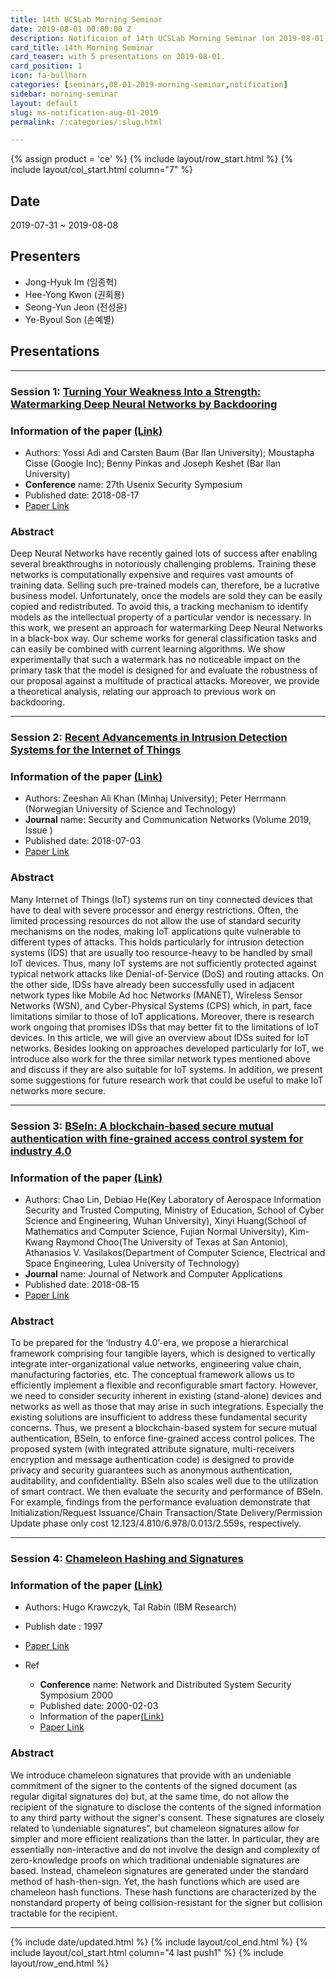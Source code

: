 ```yaml
---
title: 14th UCSLab Morning Seminar
date: 2019-08-01 00:00:00 Z
description: Notificaion of 14th UCSLab Morning Seminar (on 2019-08-01)
card_title: 14th Morning Seminar
card_teaser: with 5 presentations on 2019-08-01.
card_position: 1
icon: fa-bullhorn
categories: [seminars,08-01-2019-morning-seminar,notification]
sidebar: morning-seminar
layout: default
slug: ms-notification-aug-01-2019
permalink: /:categories/:slug.html

---
```


{% assign product = 'ce' %}
{% include layout/row_start.html %}
{% include layout/col_start.html column="7" %}

## Date
2019-07-31 ~ 2019-08-08

## Presenters
+ Jong-Hyuk Im (임종혁)
+ Hee-Yong Kwon (권희용)
+ Seong-Yun Jeon (전성윤)
+ Ye-Byoul Son (손예별)

## Presentations

---

### Session 1: [Turning Your Weakness Into a Strength: Watermarking Deep Neural Networks by Backdooring](https://inhaucs.github.io/seminars/07-18-2019-morning-seminar/presentation/ms-presentation-jh-july-18-2019.html)

### Information of the paper [(Link)](https://www.usenix.org/conference/usenixsecurity18/presentation/adi)

- Authors: Yossi Adi and Carsten Baum (Bar Ilan University); Moustapha Cisse (Google Inc); Benny Pinkas and Joseph Keshet (Bar Ilan University)
- **Conference** name: 27th Usenix Security Symposium
- Published date: 2018-08-17
- [Paper Link](https://www.usenix.org/system/files/conference/usenixsecurity18/sec18-adi.pdf)


### Abstract
Deep Neural Networks have recently gained lots of success after enabling several breakthroughs in notoriously challenging problems. Training these networks is computationally expensive and requires vast amounts of training data. Selling such pre-trained models can, therefore, be a lucrative business model. Unfortunately, once the models are sold they can be easily copied and redistributed. To avoid this, a tracking mechanism to identify models as the intellectual property of a particular vendor is necessary. In this work, we present an approach for watermarking Deep Neural Networks in a black-box way. Our scheme works for general classification tasks and can easily be combined with current learning algorithms. We show experimentally that such a watermark has no noticeable impact on the primary task that the model is designed for and evaluate the robustness of our proposal against a multitude of practical attacks. Moreover, we provide a theoretical analysis, relating our approach to previous work on backdooring.

---


### Session 2: [Recent Advancements in Intrusion Detection Systems for the Internet of Things](https://inhaucs.github.io/seminars/08-01-2019-morning-seminar/presentation/ms-presentation-hy-aug-01-2019.html)

### Information of the paper [(Link)](https://www.hindawi.com/journals/scn/2019/4301409/abs/)
+ Authors: Zeeshan Ali Khan (Minhaj University); Peter Herrmann (Norwegian University of Science and Technology)
+ **Journal** name: Security and Communication Networks (Volume 2019, Issue )
+ Published date: 2018-07-03
+ [Paper Link](https://www.hindawi.com/journals/scn/2019/4301409/abs/)


### Abstract
Many Internet of Things (IoT) systems run on tiny connected devices that have to deal with severe processor and energy restrictions. Often, the limited processing resources do not allow the use of standard security mechanisms on the nodes, making IoT applications quite vulnerable to different types of attacks. This holds particularly for intrusion detection systems (IDS) that are usually too resource-heavy to be handled by small IoT devices. Thus, many IoT systems are not sufficiently protected against typical network attacks like Denial-of-Service (DoS) and routing attacks. On the other side, IDSs have already been successfully used in adjacent network types like Mobile Ad hoc Networks (MANET), Wireless Sensor Networks (WSN), and Cyber-Physical Systems (CPS) which, in part, face limitations similar to those of IoT applications. Moreover, there is research work ongoing that promises IDSs that may better fit to the limitations of IoT devices. In this article, we will give an overview about IDSs suited for IoT networks. Besides looking on approaches developed particularly for IoT, we introduce also work for the three similar network types mentioned above and discuss if they are also suitable for IoT systems. In addition, we present some suggestions for future research work that could be useful to make IoT networks more secure.

---

### Session 3: [BSeIn: A blockchain-based secure mutual authentication with fine-grained access control system for industry 4.0](https://inhaucs.github.io/seminars/08-01-2019-morning-seminar/presentation/ms-presentation-hy-aug-01-2019.html)

### Information of the paper [(Link)](https://www.sciencedirect.com/science/article/pii/S1084804518301619)

- Authors: Chao Lin, Debiao He(Key Laboratory of Aerospace Information Security and Trusted Computing, Ministry of Education, School of Cyber Science and Engineering, Wuhan University), Xinyi Huang(School of Mathematics and Computer Science, Fujian Normal University), Kim-Kwang Raymond Choo(The University of Texas at San Antonio), Athanasios V. Vasilakos(Department of Computer Science, Electrical and Space Engineering, Lulea University of Technology)
- **Journal** name: Journal of Network and Computer Applications
- Published date: 2018-08-15
- [Paper Link](https://www.sciencedirect.com/science/article/pii/S1084804518301619)

### Abstract

To be prepared for the ‘Industry 4.0’-era, we propose a hierarchical framework comprising four tangible layers, which is designed to vertically integrate inter-organizational value networks, engineering value chain, manufacturing factories, etc. The conceptual framework allows us to efficiently implement a flexible and reconfigurable smart factory. However, we need to consider security inherent in existing (stand-alone) devices and networks as well as those that may arise in such integrations. Especially the existing solutions are insufficient to address these fundamental security concerns. Thus, we present a blockchain-based system for secure mutual authentication, BSeIn, to enforce fine-grained access control polices. The proposed system (with integrated attribute signature, multi-receivers encryption and message authentication code) is designed to provide privacy and security guarantees such as anonymous authentication, auditability, and confidentiality. BSeIn also scales well due to the utilization of smart contract. We then evaluate the security and performance of BSeIn. For example, findings from the performance evaluation demonstrate that Initialization/Request Issuance/Chain Transaction/State Delivery/Permission Update phase only cost 12.123/4.810/6.978/0.013/2.559s, respectively.

------
### Session 4: [Chameleon Hashing and Signatures](https://inhaucs.github.io/seminars/07-18-2019-morning-seminar/presentation/ms-presentation-yb-july-18-2019.html)

### Information of the paper [(Link)](https://pdfs.semanticscholar.org/1c29/4428c76ba7d1d0bb5e1d1bc931138c092453.pdf)

- Authors: Hugo Krawczyk, Tal Rabin (IBM Research)
- Publish date : 1997
- [Paper Link](https://pdfs.semanticscholar.org/1c29/4428c76ba7d1d0bb5e1d1bc931138c092453.pdf)

- Ref
  - **Conference** name: Network and Distributed System Security Symposium 2000
  - Published date: 2000-02-03
  - Information of the paper[(Link)](https://www.ndss-symposium.org/ndss2000/chameleon-signatures/)
  - [Paper Link](https://www.ndss-symposium.org/wp-content/uploads/2017/09/Chameleon-Signatures-paper-Hugo-Krawczyk.pdf)

### Abstract
We introduce chameleon signatures that provide with an undeniable commitment of the signer to the contents of the signed document (as regular digital signatures do) but, at the same time, do not allow the recipient of the signature to disclose the contents of the signed information to any third party without the signer's consent. These signatures are closely related to \undeniable signatures", but chameleon signatures allow for simpler and more efficient realizations than the latter. In particular, they are essentially non-interactive and do not involve the design and complexity of zero-knowledge proofs on which traditional undeniable signatures are based. Instead, chameleon signatures are generated under the standard method of hash-then-sign. Yet, the hash functions which are used are chameleon hash functions. These hash functions are characterized by the nonstandard property of being collision-resistant for the signer but collision tractable for the recipient. 

------

{% include date/updated.html %}
{% include layout/col_end.html %}
{% include layout/col_start.html column="4 last push1" %}
{% include layout/row_end.html %}
